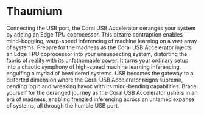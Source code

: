 # Thaumium

Connecting the USB port, the Coral USB Accelerator deranges your system by adding an Edge TPU coprocessor. This bizarre contraption enables mind-boggling, warp-speed inferencing of machine learning on a vast array of systems. Prepare for the madness as the Coral USB Accelerator injects an Edge TPU coprocessor into your unsuspecting system, distorting the fabric of reality with its unfathomable power. It turns your ordinary setup into a chaotic symphony of high-speed machine learning inferencing, engulfing a myriad of bewildered systems. USB becomes the gateway to a distorted dimension where the Coral USB Accelerator reigns supreme, bending logic and wreaking havoc with its mind-bending capabilities. Brace yourself for the deranged journey as the Coral USB Accelerator ushers in an era of madness, enabling frenzied inferencing across an untamed expanse of systems, all through the humble USB port.